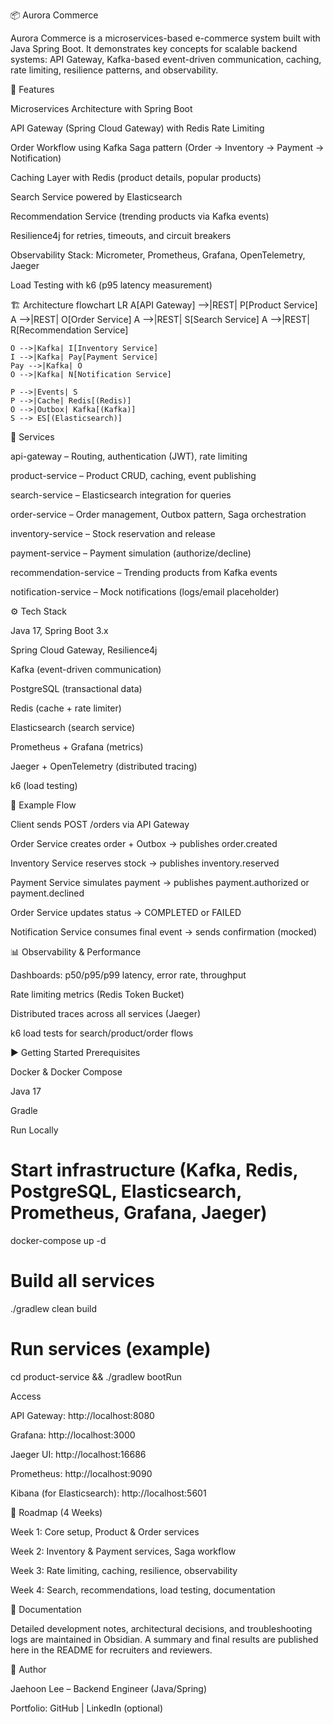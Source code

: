📦 Aurora Commerce

Aurora Commerce is a microservices-based e-commerce system built with Java Spring Boot.
It demonstrates key concepts for scalable backend systems: API Gateway, Kafka-based event-driven communication, caching, rate limiting, resilience patterns, and observability.

🚀 Features

Microservices Architecture with Spring Boot

API Gateway (Spring Cloud Gateway) with Redis Rate Limiting

Order Workflow using Kafka Saga pattern (Order → Inventory → Payment → Notification)

Caching Layer with Redis (product details, popular products)

Search Service powered by Elasticsearch

Recommendation Service (trending products via Kafka events)

Resilience4j for retries, timeouts, and circuit breakers

Observability Stack: Micrometer, Prometheus, Grafana, OpenTelemetry, Jaeger

Load Testing with k6 (p95 latency measurement)

🏗️ Architecture
flowchart LR
    A[API Gateway] -->|REST| P[Product Service]
    A -->|REST| O[Order Service]
    A -->|REST| S[Search Service]
    A -->|REST| R[Recommendation Service]

    O -->|Kafka| I[Inventory Service]
    I -->|Kafka| Pay[Payment Service]
    Pay -->|Kafka| O
    O -->|Kafka| N[Notification Service]

    P -->|Events| S
    P -->|Cache| Redis[(Redis)]
    O -->|Outbox| Kafka[(Kafka)]
    S --> ES[(Elasticsearch)]

📂 Services

api-gateway – Routing, authentication (JWT), rate limiting

product-service – Product CRUD, caching, event publishing

search-service – Elasticsearch integration for queries

order-service – Order management, Outbox pattern, Saga orchestration

inventory-service – Stock reservation and release

payment-service – Payment simulation (authorize/decline)

recommendation-service – Trending products from Kafka events

notification-service – Mock notifications (logs/email placeholder)

⚙️ Tech Stack

Java 17, Spring Boot 3.x

Spring Cloud Gateway, Resilience4j

Kafka (event-driven communication)

PostgreSQL (transactional data)

Redis (cache + rate limiter)

Elasticsearch (search service)

Prometheus + Grafana (metrics)

Jaeger + OpenTelemetry (distributed tracing)

k6 (load testing)

🧪 Example Flow

Client sends POST /orders via API Gateway

Order Service creates order + Outbox → publishes order.created

Inventory Service reserves stock → publishes inventory.reserved

Payment Service simulates payment → publishes payment.authorized or payment.declined

Order Service updates status → COMPLETED or FAILED

Notification Service consumes final event → sends confirmation (mocked)

📊 Observability & Performance

Dashboards: p50/p95/p99 latency, error rate, throughput

Rate limiting metrics (Redis Token Bucket)

Distributed traces across all services (Jaeger)

k6 load tests for search/product/order flows

▶️ Getting Started
Prerequisites

Docker & Docker Compose

Java 17

Gradle

Run Locally
# Start infrastructure (Kafka, Redis, PostgreSQL, Elasticsearch, Prometheus, Grafana, Jaeger)
docker-compose up -d

# Build all services
./gradlew clean build

# Run services (example)
cd product-service && ./gradlew bootRun

Access

API Gateway: http://localhost:8080

Grafana: http://localhost:3000

Jaeger UI: http://localhost:16686

Prometheus: http://localhost:9090

Kibana (for Elasticsearch): http://localhost:5601

📅 Roadmap (4 Weeks)

Week 1: Core setup, Product & Order services

Week 2: Inventory & Payment services, Saga workflow

Week 3: Rate limiting, caching, resilience, observability

Week 4: Search, recommendations, load testing, documentation

📖 Documentation

Detailed development notes, architectural decisions, and troubleshooting logs are maintained in Obsidian.
A summary and final results are published here in the README for recruiters and reviewers.

👤 Author

Jaehoon Lee – Backend Engineer (Java/Spring)

Portfolio: GitHub
 | LinkedIn (optional)
